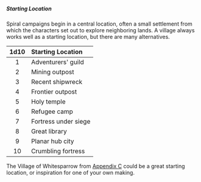 ##### Starting Location
<!-- spell-checker:words Whitesparrow -->

Spiral campaigns begin in a central location, often a small settlement from which the characters set out to explore neighboring lands.
A village always works well as a starting location, but there are many alternatives.

| 1d10 | Starting Location    |
|:----:|:---------------------|
|   1  | Adventurers' guild   |
|   2  | Mining outpost       |
|   3  | Recent shipwreck     |
|   4  | Frontier outpost     |
|   5  | Holy temple          |
|   6  | Refugee camp         |
|   7  | Fortress under siege |
|   8  | Great library        |
|   9  | Planar hub city      |
|  10  | Crumbling fortress   |

The Village of Whitesparrow from [Appendix C](#Sample_Location_sample_location) could be a great starting location, or inspiration for one of your own making.
